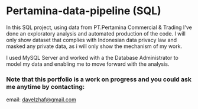 # Pertamina-data-pipeline (SQL)

In this SQL project, using data from PT.Pertamina Commercial & Trading I've done an exploratory analysis and automated production of the code. I will only show dataset that complies with Indonesian data privacy law and masked any private data, as i will only show the mechanism of my work.

I used MySQL Server and worked with a the Database Administrator to model my data and enabling me to move forward with the analysis.

### Note that this portfolio is a work on progress and you could ask me anytime by contacting:
email: davelzhaf@gmail.com

